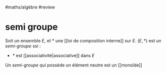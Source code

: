 #maths/algèbre #review 
# semi groupe
Soit un ensemble $E$, et $*$ une [[loi de composition interne]] sur $E$.
$(E, *)$ est un _semi-groupe_ ssi :
 - $*$ est [[associativité|associative]] dans $E$

Un _semi-groupe_ qui possède un élément neutre est un [[monoïde]]
